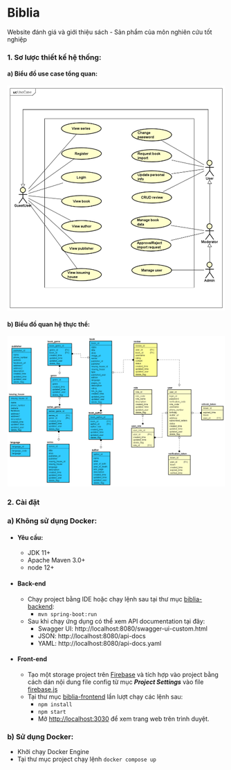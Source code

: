 # Biblia
Website đánh giá và giới thiệu sách - Sản phẩm của môn nghiên cứu tốt nghiệp

### 1. Sơ lược thiết kế hệ thống:
#### a) Biểu đồ use case tổng quan:

![biểu đồ use case tổng quan](./images/General%20UseCase.png)

#### b) Biểu đồ quan hệ thực thể:

![biểu đồ quan hệ thực thể](./images/ER%20Diagram.png)

### 2. Cài đặt

### a) Không sử dụng Docker:
* #### Yêu cầu:
  * JDK 11+
  * Apache Maven 3.0+
  * node 12+

* #### Back-end
  * Chạy project bằng IDE hoặc chạy lệnh sau tại thư mục [biblia-backend](./biblia-backend):
    - `mvn spring-boot:run`
  * Sau khi chạy ứng dụng có thể xem API documentation tại đây: 
    - Swagger UI: http://localhost:8080/swagger-ui-custom.html
    - JSON: http://localhost:8080/api-docs
    - YAML: http://localhost:8080/api-docs.yaml
* #### Front-end
  * Tạo một storage project trên [Firebase](https://console.firebase.google.com/) và tích hợp vào project bằng cách dán 
  nội dung file config từ mục ***Project Settings*** vào file [firebase.js](./biblia-frontend/src/firebase.js)
  * Tại thư mục [biblia-frontend](./biblia-frontend) lần lượt chạy các lệnh sau:
    - `npm install`
    - `npm start`
    - Mở [http://localhost:3030](http://localhost:3030) để xem trang web trên trình duyệt.

### b) Sử dụng Docker:
- Khởi chạy Docker Engine
- Tại thư mục project chạy lệnh `docker compose up` 
